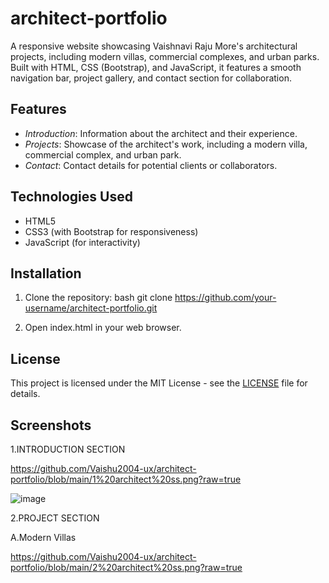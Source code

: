 # architect-portfolio
A responsive website showcasing Vaishnavi Raju More's architectural projects, including modern villas, commercial complexes, and urban parks. Built with HTML, CSS (Bootstrap), and JavaScript, it features a smooth navigation bar, project gallery, and contact section for collaboration.

## Features

- *Introduction*: Information about the architect and their experience.
- *Projects*: Showcase of the architect's work, including a modern villa, commercial complex, and urban park.
- *Contact*: Contact details for potential clients or collaborators.

## Technologies Used

- HTML5
- CSS3 (with Bootstrap for responsiveness)
- JavaScript (for interactivity)

## Installation

1. Clone the repository:
    bash
    git clone https://github.com/your-username/architect-portfolio.git
    
2. Open index.html in your web browser.

## License

This project is licensed under the MIT License - see the [LICENSE](LICENSE) file for details.

## Screenshots

1.INTRODUCTION SECTION

https://github.com/Vaishu2004-ux/architect-portfolio/blob/main/1%20architect%20ss.png?raw=true

![image](https://github.com/user-attachments/assets/40a0290a-1066-41ea-bf22-ea28a1b4fda0)

2.PROJECT SECTION

A.Modern Villas

https://github.com/Vaishu2004-ux/architect-portfolio/blob/main/2%20architect%20ss.png?raw=true






